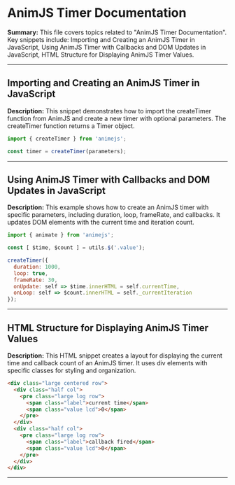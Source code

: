 # AnimJS Timer Documentation

**Summary:** This file covers topics related to "AnimJS Timer Documentation". Key snippets include: Importing and Creating an AnimJS Timer in JavaScript, Using AnimJS Timer with Callbacks and DOM Updates in JavaScript, HTML Structure for Displaying AnimJS Timer Values.

---

## Importing and Creating an AnimJS Timer in JavaScript

**Description:** This snippet demonstrates how to import the createTimer function from AnimJS and create a new timer with optional parameters. The createTimer function returns a Timer object.

```javascript
import { createTimer } from 'animejs';

const timer = createTimer(parameters);
```

---

## Using AnimJS Timer with Callbacks and DOM Updates in JavaScript

**Description:** This example shows how to create an AnimJS timer with specific parameters, including duration, loop, frameRate, and callbacks. It updates DOM elements with the current time and iteration count.

```javascript
import { animate } from 'animejs';

const [ $time, $count ] = utils.$('.value');

createTimer({
  duration: 1000,
  loop: true,
  frameRate: 30,
  onUpdate: self => $time.innerHTML = self.currentTime,
  onLoop: self => $count.innerHTML = self._currentIteration
});
```

---

## HTML Structure for Displaying AnimJS Timer Values

**Description:** This HTML snippet creates a layout for displaying the current time and callback count of an AnimJS timer. It uses div elements with specific classes for styling and organization.

```html
<div class="large centered row">
  <div class="half col">
    <pre class="large log row">
      <span class="label">current time</span>
      <span class="value lcd">0</span>
    </pre>
  </div>
  <div class="half col">
    <pre class="large log row">
      <span class="label">callback fired</span>
      <span class="value lcd">0</span>
    </pre>
  </div>
</div>
```

---